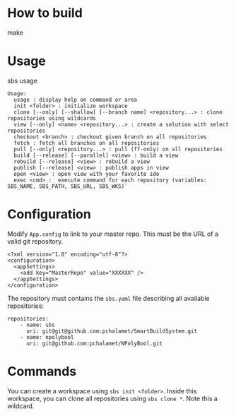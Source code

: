 # How to build
make

# Usage
sbs usage
````
Usage:
  usage : display help on command or area
  init <folder> : initialize workspace
  clone [--only] [--shallow] [--branch name] <repository...> : clone repositories using wildcards
  view [--only] <name> <repository...> : create a solution with select repositories
  checkout <branch> : checkout given branch on all repositories
  fetch : fetch all branches on all repositories
  pull [--only] <repository...> : pull (ff-only) on all repositories
  build [--release] [--parallel] <view> : build a view
  rebuild [--release] <view> : rebuild a view
  publish [--release] <view> : publish apps in view
  open <view> : open view with your favorite ide
  exec <cmd> :  execute command for each repository (variables: SBS_NAME, SBS_PATH, SBS_URL, SBS_WKS)`
````

# Configuration
Modify `App.config` to link to your master repo. This must be the URL of a valid git repository.

````
<?xml version="1.0" encoding="utf-8"?>
<configuration>
  <appSettings>
    <add key="MasterRepo" value="XXXXXX" />
  </appSettings>
</configuration>
````

The repository must contains the `sbs.yaml` file describing all available repositories:
````
repositories:
    - name: sbs                                                                                  
      uri: git@git@github.com:pchalamet/SmartBuildSystem.git                
    - name: npolybool                                                                                              
      uri: git@github.com:pchalamet/NPolyBool.git                                  
````

# Commands
You can create a workspace using `sbs init <folder>`.
Inside this workspace, you can clone all repositories using `sbs clone *`. Note this a wildcard.
